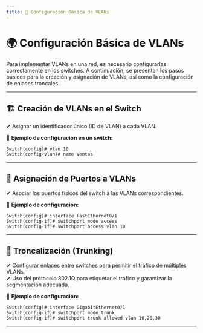```yaml
---
title: 📌 Configuración Básica de VLANs
---
```


# 🌍 Configuración Básica de VLANs

Para implementar VLANs en una red, es necesario configurarlas correctamente en los switches. A continuación, se presentan los pasos básicos para la creación y asignación de VLANs, así como la configuración de enlaces troncales.

---


## 🏗️ Creación de VLANs en el Switch

✔ Asignar un identificador único (ID de VLAN) a cada VLAN.  


📌 **Ejemplo de configuración en un switch:**
```
Switch(config)# vlan 10
Switch(config-vlan)# name Ventas
```

---


## 🔌 Asignación de Puertos a VLANs

✔ Asociar los puertos físicos del switch a las VLANs correspondientes.


📌 **Ejemplo de configuración:**
```
Switch(config)# interface FastEthernet0/1
Switch(config-if)# switchport mode access
Switch(config-if)# switchport access vlan 10
```

---

## 🔄 Troncalización (Trunking)

✔ Configurar enlaces entre switches para permitir el tráfico de múltiples VLANs.  
✔ Uso del protocolo 802.1Q para etiquetar el tráfico y garantizar la segmentación adecuada.  


📌 **Ejemplo de configuración:**
```
Switch(config)# interface GigabitEthernet0/1
Switch(config-if)# switchport mode trunk
Switch(config-if)# switchport trunk allowed vlan 10,20,30
```

---
